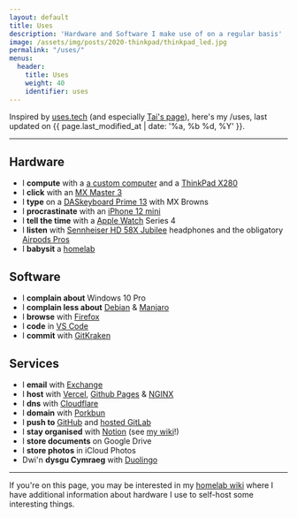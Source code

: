 ```yaml
---
layout: default
title: Uses
description: 'Hardware and Software I make use of on a regular basis'
image: /assets/img/posts/2020-thinkpad/thinkpad_led.jpg
permalink: "/uses/"
menus:
  header:
    title: Uses
    weight: 40
    identifier: uses
---
```


Inspired by [uses.tech](https://uses.tech/) (and especially [Tai's page](https://taisukemino.com/uses/)), here's my /uses, last updated on {{ page.last_modified_at | date: '%a, %b %d, %Y' }}.

---

## Hardware
- I **compute** with a [a custom computer](https://imtom.notion.site/5037d6c38aec4d018d4e52e768d0d834) and a [ThinkPad X280](/2020/thinkpad/)
- I **click** with an [MX Master 3](https://www.logitech.com/en-gb/products/mice/mx-master-3.html)
- I **type** on a [DASkeyboard Prime 13](https://www.daskeyboard.com/p/prime13-mechanical-keyboard/) with MX Browns
- I **procrastinate** with an [iPhone 12 mini](https://www.apple.com/uk/iphone-12/)
- I **tell the time** with a [Apple Watch](https://www.apple.com/uk/watch) Series 4
- I **listen** with [Sennheiser HD 58X Jubilee](https://drop.com/buy/massdrop-x-sennheiser-hd-58x-jubilee-headphones) headphones and the obligatory [Airpods Pros](https://www.apple.com/uk/airpods/)
- I **babysit** a [homelab](https://wiki.tomr.me/lab)

## Software
- I **complain about** Windows 10 Pro
- I **complain less about** [Debian](https://www.debian.org/) &amp; [Manjaro](https://manjaro.org/)
- I **browse** with [Firefox](https://www.mozilla.org/en-GB/firefox/new/)
- I **code** in [VS Code](https://code.visualstudio.com/)
- I **commit** with [GitKraken](https://www.gitkraken.com/)

## Services
- I **email** with [Exchange](https://www.microsoft.com/en-gb/microsoft-365/exchange/email)
- I **host** with [Vercel](https://vercel.com/), [Github Pages](https://pages.github.com/) &amp; [NGINX](https://www.nginx.com/)
- I **dns** with [Cloudflare](https://www.cloudflare.com/en-gb/)
- I **domain** with [Porkbun](https://porkbun.com/)
- I **push to** [GitHub](https://github.com/itsmeimtom) and [hosted 
GitLab](https://git.tomr.me)
- I **stay organised** with [Notion](https://notion.so/imtom) (see [my wiki](https://wiki.tomr.me)!)
- I **store documents** on Google Drive
- I **store photos** in iCloud Photos
- Dwi'n **dysgu Cymraeg** with [Duolingo](https://invite.duolingo.com/BDHTZTB5CWWKSQSLVS6XCSMGZM)

---

If you're on this page, you may be interested in my [homelab wiki](https://wiki.tomr.me/lab) where I have additional information about hardware I use to self-host some interesting things.